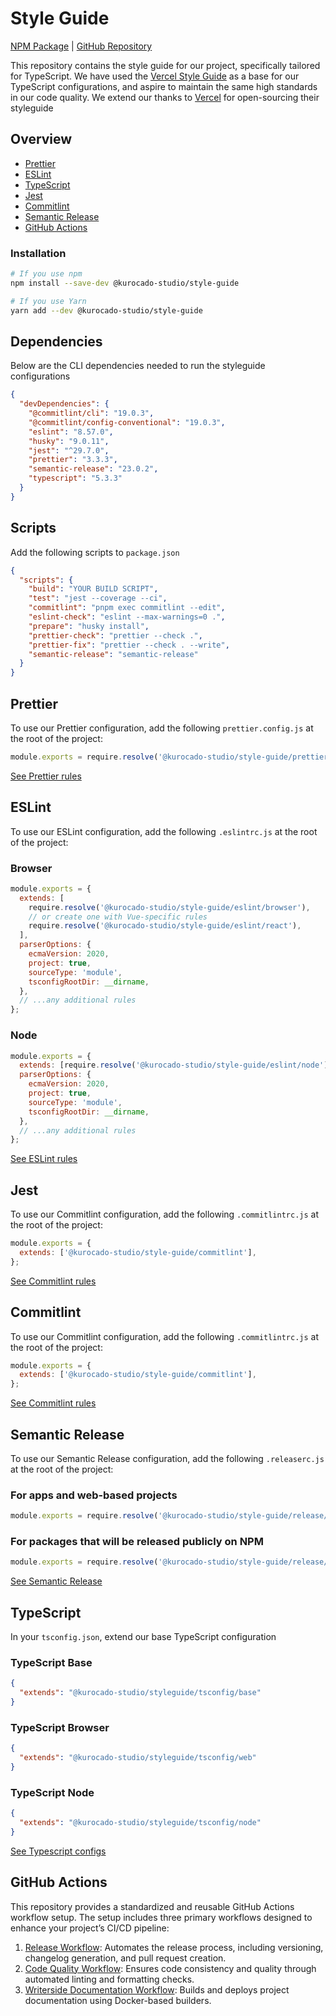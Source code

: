 # Style Guide

[NPM Package](https://www.npmjs.com/package/@kurocado-studio/style-guide) |
[GitHub Repository](https://github.com/Kurocado-Studio/styleguide)

This repository contains the style guide for our project, specifically tailored for TypeScript. We
have used the [Vercel Style Guide](https://github.com/vercel/style-guide) as a base for our
TypeScript configurations, and aspire to maintain the same high standards in our code quality. We
extend our thanks to [Vercel](https://github.com/vercel/style-guide) for open-sourcing their
styleguide

## Overview

- [Prettier](#prettier)
- [ESLint](#eslint)
- [TypeScript](#typescript)
- [Jest](#jest)
- [Commitlint](#commitlint)
- [Semantic Release](#semantic-release)
- [GitHub Actions](#github-actions)

### Installation

```bash
# If you use npm
npm install --save-dev @kurocado-studio/style-guide

# If you use Yarn
yarn add --dev @kurocado-studio/style-guide
```

## Dependencies

Below are the CLI dependencies needed to run the styleguide configurations

```json
{
  "devDependencies": {
    "@commitlint/cli": "19.0.3",
    "@commitlint/config-conventional": "19.0.3",
    "eslint": "8.57.0",
    "husky": "9.0.11",
    "jest": "^29.7.0",
    "prettier": "3.3.3",
    "semantic-release": "23.0.2",
    "typescript": "5.3.3"
  }
}
```

## Scripts

Add the following scripts to `package.json`

```json
{
  "scripts": {
    "build": "YOUR BUILD SCRIPT",
    "test": "jest --coverage --ci",
    "commitlint": "pnpm exec commitlint --edit",
    "eslint-check": "eslint --max-warnings=0 .",
    "prepare": "husky install",
    "prettier-check": "prettier --check .",
    "prettier-fix": "prettier --check . --write",
    "semantic-release": "semantic-release"
  }
}
```

## Prettier

To use our Prettier configuration, add the following `prettier.config.js` at the root of the
project:

```javascript
module.exports = require.resolve('@kurocado-studio/style-guide/prettier');
```

[See Prettier rules](https://github.com/Kurocado-Studio/styleguide/blob/main/src/prettier/)

## ESLint

To use our ESLint configuration, add the following `.eslintrc.js` at the root of the project:

### Browser

```javascript
module.exports = {
  extends: [
    require.resolve('@kurocado-studio/style-guide/eslint/browser'),
    // or create one with Vue-specific rules
    require.resolve('@kurocado-studio/style-guide/eslint/react'),
  ],
  parserOptions: {
    ecmaVersion: 2020,
    project: true,
    sourceType: 'module',
    tsconfigRootDir: __dirname,
  },
  // ...any additional rules
};
```

### Node

```javascript
module.exports = {
  extends: [require.resolve('@kurocado-studio/style-guide/eslint/node')],
  parserOptions: {
    ecmaVersion: 2020,
    project: true,
    sourceType: 'module',
    tsconfigRootDir: __dirname,
  },
  // ...any additional rules
};
```

[See ESLint rules](https://github.com/Kurocado-Studio/styleguide/tree/main/src/eslint)

## Jest

To use our Commitlint configuration, add the following `.commitlintrc.js` at the root of the
project:

```javascript
module.exports = {
  extends: ['@kurocado-studio/style-guide/commitlint'],
};
```

[See Commitlint rules](https://github.com/Kurocado-Studio/styleguide/tree/main/src/commitlint)

## Commitlint

To use our Commitlint configuration, add the following `.commitlintrc.js` at the root of the
project:

```javascript
module.exports = {
  extends: ['@kurocado-studio/style-guide/commitlint'],
};
```

[See Commitlint rules](https://github.com/Kurocado-Studio/styleguide/tree/main/src/commitlint)

## Semantic Release

To use our Semantic Release configuration, add the following `.releaserc.js` at the root of the
project:

### For apps and web-based projects

```javascript
module.exports = require.resolve('@kurocado-studio/style-guide/release/app');
```

### For packages that will be released publicly on NPM

```javascript
module.exports = require.resolve('@kurocado-studio/style-guide/release/npm');
```

[See Semantic Release](https://github.com/Kurocado-Studio/styleguide/tree/main/src/semantic-release)

## TypeScript

In your `tsconfig.json`, extend our base TypeScript configuration

### TypeScript Base

```json
{
  "extends": "@kurocado-studio/styleguide/tsconfig/base"
}
```

### TypeScript Browser

```json
{
  "extends": "@kurocado-studio/styleguide/tsconfig/web"
}
```

### TypeScript Node

```json
{
  "extends": "@kurocado-studio/styleguide/tsconfig/node"
}
```

[See Typescript configs](https://github.com/Kurocado-Studio/styleguide/tree/main/src/tsconfig)

## GitHub Actions

This repository provides a standardized and reusable GitHub Actions workflow setup. The setup
includes three primary workflows designed to enhance your project’s CI/CD pipeline:

1. [Release Workflow](Release.md): Automates the release process, including versioning, changelog
   generation, and pull request creation.
2. [Code Quality Workflow](Code-Quality.md): Ensures code consistency and quality through automated
   linting and formatting checks.
3. [Writerside Documentation Workflow](Writerside.md): Builds and deploys project documentation
   using Docker-based builders.
